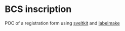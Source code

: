 # BCS inscription
POC of a registration form using [sveltkit](https://kit.svelte.dev/) and [labelmake](https://labelmake.jp/javascript-pdf-generator-library/)